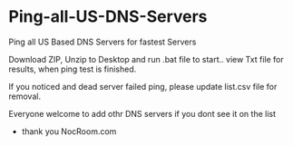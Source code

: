 # Ping-all-US-DNS-Servers
Ping all US Based DNS Servers for fastest Servers

Download ZIP, Unzip to Desktop and run .bat file to start.. view Txt file for results, when ping test is finished.


If you noticed and dead server failed ping, please update list.csv file for removal.

Everyone welcome to add othr DNS servers if you dont see it on the list

- thank you
NocRoom.com 
